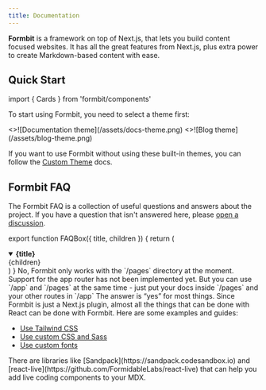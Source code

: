 ```yaml
---
title: Documentation
---
```


**Formbit** is a framework on top of Next.js, that lets you build content focused
websites. It has all the great features from Next.js, plus extra power to create
Markdown-based content with ease.

## Quick Start

import { Cards } from 'formbit/components'

To start using Formbit, you need to select a theme first:

<Cards num={2}>
  <Cards.Card
    image
    arrow
    title="Documentation theme"
    href="/docs/docs-theme/start"
  >
    <>![Documentation theme](/assets/docs-theme.png)</>
  </Cards.Card>
  <Cards.Card image arrow title="Blog theme" href="/docs/blog-theme/start">
    <>![Blog theme](/assets/blog-theme.png)</>
  </Cards.Card>
</Cards>

If you want to use Formbit without using these built-in themes, you can follow
the [Custom Theme](/docs/custom-theme) docs.

## Formbit FAQ

The Formbit FAQ is a collection of useful questions and answers about the
project. If you have a question that isn't answered here, please
[open a discussion](https://github.com/shuding/formbit/discussions).

export function FAQBox({ title, children }) {
return (

<details
      open
      className="last-of-type:mb-0 rounded-lg bg-neutral-50 dark:bg-neutral-800 p-2 mt-4"
    >
<summary>
<strong className="text-lg">{title}</strong>
</summary>
<div className="nx-p-2">{children}</div>
</details>
)
}

<FAQBox title="Can I use Formbit with Next.js app router?">
  No, Formbit only works with the `/pages` directory at the moment. Support for
  the app router has not been implemented yet. But you can use `/app` and
  `/pages` at the same time - just put your docs inside `/pages` and your other
  routes in `/app`
</FAQBox>

<FAQBox title="Can I use X with Formbit?">
  The answer is “yes” for most things. Since Formbit is just a Next.js plugin, almost all the things
  that can be done with React can be done with Formbit. Here are some examples and guides:

- [Use Tailwind CSS](/docs/guide/tailwind-css)
- [Use custom CSS and Sass](/docs/guide/custom-css)
- [Use custom fonts](https://nextjs.org/docs/basic-features/font-optimization)

</FAQBox>

<FAQBox title="How can I add a live coding component in Formbit?">
  There are libraries like [Sandpack](https://sandpack.codesandbox.io) and
  [react-live](https://github.com/FormidableLabs/react-live) that can help you
  add live coding components to your MDX.
</FAQBox>
